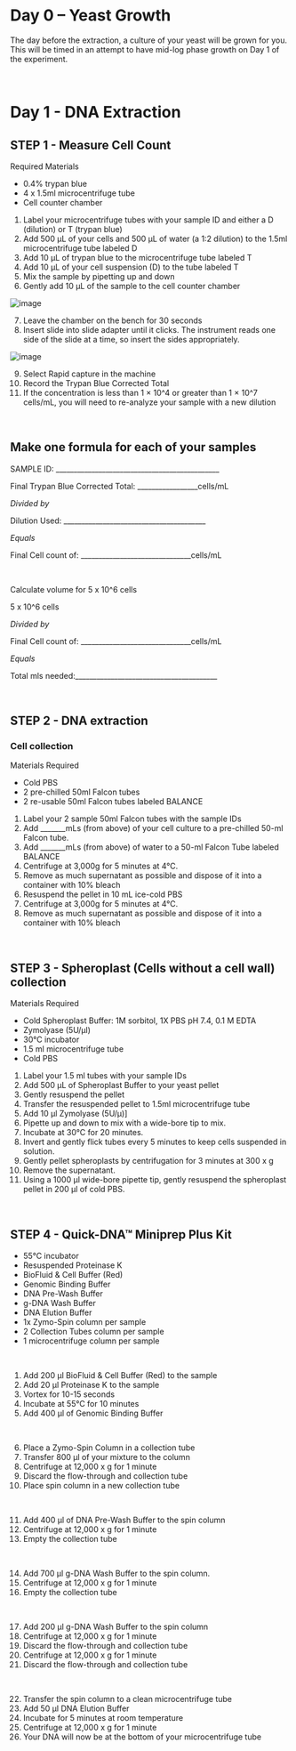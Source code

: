 
# Day 0 – Yeast Growth 
The day before the extraction, a culture of your yeast will be grown for you. This will be timed in an attempt to have mid-log phase growth on Day 1 of the experiment. 

&nbsp;

# Day 1 - DNA Extraction

## STEP 1 - Measure Cell Count

Required Materials
-	0.4% trypan blue
-	4 x 1.5ml microcentrifuge tube
-	Cell counter chamber

1.  Label your microcentrifuge tubes with your sample ID and either a D (dilution) or T (trypan blue)
2.	Add 500 µL of your cells and 500 µL of water (a 1:2 dilution) to the 1.5ml microcentrifuge tube labeled D
3.	Add 10 µL of trypan blue to the microcentrifuge tube labeled T
4.	Add 10 µL of your cell suspension (D) to the tube labeled T
5.	Mix the sample by pipetting up and down
6.	Gently add 10 µL of the sample to the cell counter chamber

![image](https://github.com/user-attachments/assets/8d2f1ad0-4b20-4afe-94cb-c9dd063270e4)

7.	Leave the chamber on the bench for 30 seconds
8.	Insert slide into slide adapter until it clicks. The instrument reads one side of the slide at a time, so insert the sides appropriately.

![image](https://github.com/user-attachments/assets/221dd37f-244c-4141-b4e0-7b8e8e48798a)

9.	Select Rapid capture in the machine
10.	Record the Trypan Blue Corrected Total 
11.	 If the concentration is less than 1 × 10^4 or greater than 1 × 10^7 cells/mL, you will need to re-analyze your sample with a new dilution

&nbsp;

## Make one formula for each of your samples

SAMPLE ID: ______________________________________________

Final Trypan Blue Corrected Total: _________________cells/mL

_Divided by_

Dilution Used: ________________________________________

_Equals_

Final Cell count of: _______________________________cells/mL

&nbsp;

Calculate volume for 5 x 10^6 cells

5 x 10^6 cells

_Divided by_

Final Cell count of: _______________________________cells/mL

_Equals_

Total mls needed:________________________________________

&nbsp;
&nbsp;
&nbsp;

## STEP 2 - DNA extraction

### Cell collection

Materials Required
-	Cold PBS
-	2 pre-chilled 50ml Falcon tubes
-	2 re-usable 50ml Falcon tubes labeled BALANCE

1.  Label your 2 sample 50ml Falcon tubes with the sample IDs
2.	Add _______mLs (from above) of your cell culture to a pre-chilled 50-ml Falcon tube. 
3.	Add _______mLs (from above) of water to a 50-ml Falcon Tube labeled BALANCE
4.	Centrifuge at 3,000g for 5 minutes at 4°C.
5.	Remove as much supernatant as possible and dispose of it into a container with 10% bleach
6.	Resuspend the pellet in 10 mL ice-cold PBS
7.	Centrifuge at 3,000g for 5 minutes at 4°C.
8.	Remove as much supernatant as possible and dispose of it into a container with 10% bleach

&nbsp;
&nbsp;

## STEP 3 - Spheroplast (Cells without a cell wall) collection
Materials Required
-	Cold Spheroplast Buffer: 1M sorbitol, 1X PBS pH 7.4, 0.1 M EDTA
-	Zymolyase (5U/μl)
-	30°C incubator
-	1.5 ml microcentrifuge tube
-	Cold PBS

1.  Label your 1.5 ml tubes with your sample IDs
2.	Add 500 µL of Spheroplast Buffer to your yeast pellet
3.	Gently resuspend the pellet
4.	Transfer the resuspended pellet to 1.5ml microcentrifuge tube
5.	Add 10 μl Zymolyase (5U/μ)] 
6.	Pipette up and down to mix with a wide-bore tip to mix.
7.	Incubate at 30°C for 20 minutes.  
8.	Invert and gently flick tubes every 5 minutes to keep cells suspended in solution.
9.	Gently pellet spheroplasts by centrifugation for 3 minutes at 300 x g
10.	Remove the supernatant.
11.	Using a 1000 µl wide-bore pipette tip, gently resuspend the spheroplast pellet in 200 µl of cold PBS.

&nbsp;
&nbsp;

## STEP 4 - Quick-DNA™ Miniprep Plus Kit
-	55°C incubator
-	Resuspended Proteinase K
-	BioFluid & Cell Buffer (Red)
-	Genomic Binding Buffer
-	DNA Pre-Wash Buffer
-	g-DNA Wash Buffer
-	DNA Elution Buffer
-	1x Zymo-Spin column per sample 
-	2 Collection Tubes column per sample 
-	1 microcentrifuge column per sample

&nbsp;

1.	Add 200 µl BioFluid & Cell Buffer (Red) to the sample
2.	Add 20 μl Proteinase K to the sample
3.	Vortex for 10-15 seconds
4.	Incubate at 55°C  for 10 minutes
5.	Add 400 µl of Genomic Binding Buffer

&nbsp;

6.	Place a Zymo-Spin Column in a collection tube
7.	Transfer 800 µl of your mixture to the column 
8.	Centrifuge at 12,000 x g for 1 minute
9.	Discard the flow-through and collection tube
10.	 Place spin column in a new collection tube

&nbsp;

11.	 Add 400 µl of DNA Pre-Wash Buffer to the spin column
12.	 Centrifuge at 12,000 x g for 1 minute
13.	 Empty the collection tube

&nbsp;

14.	 Add 700 μl g-DNA Wash Buffer to the spin column.
15.	 Centrifuge at 12,000 x g for 1 minute
16.	 Empty the collection tube

&nbsp;

17.	 Add 200 μl g-DNA Wash Buffer to the spin column
18.	 Centrifuge at 12,000 x g for 1 minute
19.	 Discard the flow-through and collection tube
20.	Centrifuge at 12,000 x g for 1 minute
21.	Discard the flow-through and collection tube

&nbsp;

22. Transfer the spin column to a clean microcentrifuge tube
23. Add 50 μl DNA Elution Buffer
24. Incubate for 5 minutes at room temperature
25. Centrifuge at 12,000 x g for 1 minute
26. Your DNA will now be at the bottom of your microcentrifuge tube


